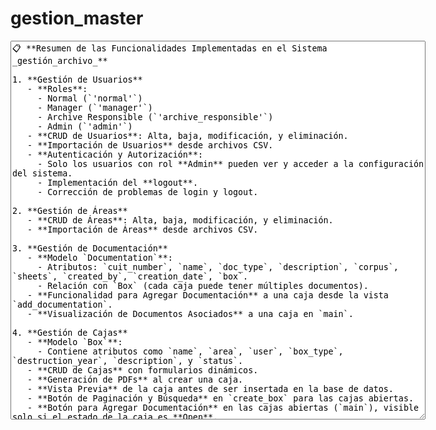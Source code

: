 # gestion_master
<textarea rows="40" cols="80">
📋 **Resumen de las Funcionalidades Implementadas en el Sistema _gestión_archivo_**

1. **Gestión de Usuarios**
   - **Roles**:  
     - Normal (`'normal'`)
     - Manager (`'manager'`)
     - Archive Responsible (`'archive_responsible'`)
     - Admin (`'admin'`)
   - **CRUD de Usuarios**: Alta, baja, modificación, y eliminación.
   - **Importación de Usuarios** desde archivos CSV.
   - **Autenticación y Autorización**:
     - Solo los usuarios con rol **Admin** pueden ver y acceder a la configuración del sistema.
     - Implementación del **logout**.
     - Corrección de problemas de login y logout.

2. **Gestión de Áreas**
   - **CRUD de Áreas**: Alta, baja, modificación, y eliminación.
   - **Importación de Áreas** desde archivos CSV.

3. **Gestión de Documentación**
   - **Modelo `Documentation`**:
     - Atributos: `cuit_number`, `name`, `doc_type`, `description`, `corpus`, `sheets`, `created_by`, `creation_date`, `box`.
     - Relación con `Box` (cada caja puede tener múltiples documentos).
   - **Funcionalidad para Agregar Documentación** a una caja desde la vista `add_documentation`.
   - **Visualización de Documentos Asociados** a una caja en `main`.

4. **Gestión de Cajas**
   - **Modelo `Box`**:
     - Contiene atributos como `name`, `area`, `user`, `box_type`, `destruction_year`, `description`, y `status`.
   - **CRUD de Cajas** con formularios dinámicos.
   - **Generación de PDFs** al crear una caja.
   - **Vista Previa** de la caja antes de ser insertada en la base de datos.
   - **Botón de Paginación y Búsqueda** en `create_box` para las cajas abiertas.
   - **Botón para Agregar Documentación** en las cajas abiertas (`main`), visible solo si el estado de la caja es **Open**.

5. **Gestión de Tipos de Caja y Documentación**
   - **Modelo `BoxType`** y **`DocType`** con restricciones de unicidad insensibles a mayúsculas.
   - **CRUD de Tipos de Caja y Documentación**.
   - **Filtros Dinámicos** en los campos `<select>` usando **Bootstrap Dropdown** y **JavaScript**.

6. **Configuración del Sistema**
   - **Modelo `SystemConfig`** para gestionar claves, valores y descripciones.
   - **Vista `config_keys_values`** para administrar la configuración del sistema:
     - Funcionalidad de **Agregar, Editar, y Eliminar** configuraciones.
     - La vista utiliza la plantilla `base.html`.

7. **Registro de Movimientos (`BoxLog`)**
   - **Modelo `BoxLog`** para registrar cambios en una caja:
     - Atributos: `log_type`, `box`, `area_origin`, `area_destination`, `doc_added`, `doc_removed`, `previous_status`, `new_status`, `observations`, `user`, `user_area`, `log_date`.
   - **Automatización del Registro**:
     - Se registra automáticamente cuando se agregan o eliminan documentos, o cuando una caja cambia de área.

8. **Interfaz de Usuario con Bootstrap**
   - **Uso de Bootstrap 5** para diseñar interfaces atractivas y responsivas.
   - **Botones con Íconos** de Bootstrap para acciones como **Edit**, **Delete**, y **Save**.
   - **Plantilla `base.html`** como estructura principal para todas las vistas.

9. **Optimización del Código**
   - Reducción y optimización de **importaciones duplicadas**.
   - Inclusión de **teclas rápidas** y funcionalidades de accesibilidad en el diseño.

10. **Otros Ajustes y Correcciones**
   - **Redirección de `/` a `main`**.
   - **Mensajes de Error Personalizados** cuando no hay elementos en las tablas.
   - **Filtros de Búsqueda y Ordenación** en las tablas de cajas abiertas.
   - Corrección de errores y mejoras generales en el flujo del sistema.

✅ **Estado Actual**
El sistema **gestión_archivo** tiene implementadas las principales funcionalidades para la gestión de usuarios, áreas, cajas, documentación, configuraciones y logs de movimiento, con una interfaz robusta y fácil de usar gracias a **Bootstrap** y **JavaScript**.
</textarea>
